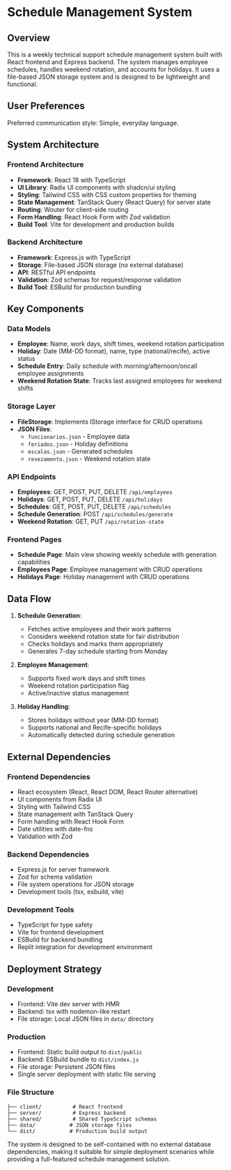 # Schedule Management System

## Overview

This is a weekly technical support schedule management system built with React frontend and Express backend. The system manages employee schedules, handles weekend rotation, and accounts for holidays. It uses a file-based JSON storage system and is designed to be lightweight and functional.

## User Preferences

Preferred communication style: Simple, everyday language.

## System Architecture

### Frontend Architecture
- **Framework**: React 18 with TypeScript
- **UI Library**: Radix UI components with shadcn/ui styling
- **Styling**: Tailwind CSS with CSS custom properties for theming
- **State Management**: TanStack Query (React Query) for server state
- **Routing**: Wouter for client-side routing
- **Form Handling**: React Hook Form with Zod validation
- **Build Tool**: Vite for development and production builds

### Backend Architecture
- **Framework**: Express.js with TypeScript
- **Storage**: File-based JSON storage (no external database)
- **API**: RESTful API endpoints
- **Validation**: Zod schemas for request/response validation
- **Build Tool**: ESBuild for production bundling

## Key Components

### Data Models
- **Employee**: Name, work days, shift times, weekend rotation participation
- **Holiday**: Date (MM-DD format), name, type (national/recife), active status
- **Schedule Entry**: Daily schedule with morning/afternoon/oncall employee assignments
- **Weekend Rotation State**: Tracks last assigned employees for weekend shifts

### Storage Layer
- **FileStorage**: Implements IStorage interface for CRUD operations
- **JSON Files**: 
  - `funcionarios.json` - Employee data
  - `feriados.json` - Holiday definitions
  - `escalas.json` - Generated schedules
  - `revezamento.json` - Weekend rotation state

### API Endpoints
- **Employees**: GET, POST, PUT, DELETE `/api/employees`
- **Holidays**: GET, POST, PUT, DELETE `/api/holidays`
- **Schedules**: GET, POST, PUT, DELETE `/api/schedules`
- **Schedule Generation**: POST `/api/schedules/generate`
- **Weekend Rotation**: GET, PUT `/api/rotation-state`

### Frontend Pages
- **Schedule Page**: Main view showing weekly schedule with generation capabilities
- **Employees Page**: Employee management with CRUD operations
- **Holidays Page**: Holiday management with CRUD operations

## Data Flow

1. **Schedule Generation**: 
   - Fetches active employees and their work patterns
   - Considers weekend rotation state for fair distribution
   - Checks holidays and marks them appropriately
   - Generates 7-day schedule starting from Monday

2. **Employee Management**:
   - Supports fixed work days and shift times
   - Weekend rotation participation flag
   - Active/inactive status management

3. **Holiday Handling**:
   - Stores holidays without year (MM-DD format)
   - Supports national and Recife-specific holidays
   - Automatically detected during schedule generation

## External Dependencies

### Frontend Dependencies
- React ecosystem (React, React DOM, React Router alternative)
- UI components from Radix UI
- Styling with Tailwind CSS
- State management with TanStack Query
- Form handling with React Hook Form
- Date utilities with date-fns
- Validation with Zod

### Backend Dependencies
- Express.js for server framework
- Zod for schema validation
- File system operations for JSON storage
- Development tools (tsx, esbuild, vite)

### Development Tools
- TypeScript for type safety
- Vite for frontend development
- ESBuild for backend bundling
- Replit integration for development environment

## Deployment Strategy

### Development
- Frontend: Vite dev server with HMR
- Backend: tsx with nodemon-like restart
- File storage: Local JSON files in `data/` directory

### Production
- Frontend: Static build output to `dist/public`
- Backend: ESBuild bundle to `dist/index.js`
- File storage: Persistent JSON files
- Single server deployment with static file serving

### File Structure
```
├── client/          # React frontend
├── server/          # Express backend
├── shared/          # Shared TypeScript schemas
├── data/           # JSON storage files
└── dist/           # Production build output
```

The system is designed to be self-contained with no external database dependencies, making it suitable for simple deployment scenarios while providing a full-featured schedule management solution.